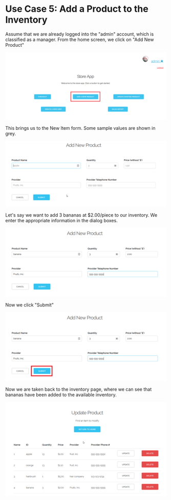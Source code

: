 # Use Case 5: Add a Product to the Inventory


Assume that we are already logged into the "admin" account, which is classified 
as a manager. From the home screen, we click on "Add New Product"

![see images/usecase6_a.png](images/usecase5_a.png)

This brings us to the New Item form. Some sample values are shown in grey.

![see images/usecase6_b.png](images/usecase5_b.png)

Let's say we want to add 3 bananas at $2.00/piece to our inventory. We enter
the appropriate information in the dialog boxes.

![see images/usecase6_c.png](images/usecase5_c.png)

Now we click "Submit"

![see images/usecase6_d.png](images/usecase5_d.png)

Now we are taken back to the inventory page, where we can see that bananas have
been added to the available inventory.

![see images/usecase6_e.png](images/usecase5_e.png)